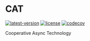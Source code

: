 # CAT

[![latest-version][latest-version-badge]][latest-version-link]
[![license][license-badge]][license-link]
[![codecov][codecov-badge]][codecov-link]

Cooperative Async Technology

[latest-version-badge]: https://img.shields.io/github/release/libcat/libcat.svg?style=flat-square
[latest-version-link]: https://github.com/libcat/libcat/releases
[license-badge]: https://img.shields.io/badge/license-apache2-blue.svg
[license-link]: LICENSE
[codecov-badge]: https://codecov.io/gh/libcat/libcat/branch/develop/graph/badge.svg?token=HOB32VUIIA
[codecov-link]: https://codecov.io/gh/libcat/libcat
